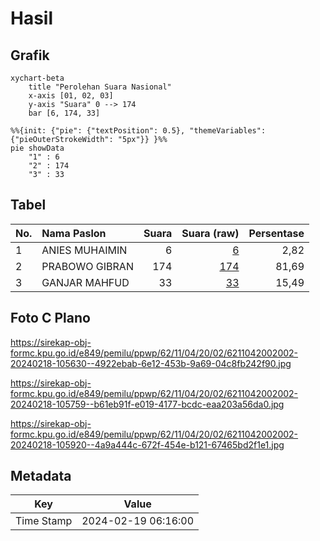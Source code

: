 # Hasil

## Grafik

```mermaid
xychart-beta
    title "Perolehan Suara Nasional"
    x-axis [01, 02, 03]
    y-axis "Suara" 0 --> 174
    bar [6, 174, 33]
```

```mermaid
%%{init: {"pie": {"textPosition": 0.5}, "themeVariables": {"pieOuterStrokeWidth": "5px"}} }%%
pie showData
    "1" : 6
    "2" : 174
    "3" : 33
```

## Tabel

| No. | Nama Paslon    | Suara | Suara (raw) | Persentase |
|:--- |:-------------- | -----:| -----------:| ----------:|
| 1   | ANIES MUHAIMIN | 6     | [6][p-1]    | 2,82       |
| 2   | PRABOWO GIBRAN | 174   | [174][p-2]  | 81,69      |
| 3   | GANJAR MAHFUD  | 33    | [33][p-3]   | 15,49      |


[p-1]: https://github.com/gigit-pemilu/pemilu-2024/blob/main/pilpres/hitung-suara/sub/62-kalimantan-tengah/sub/11-pulang-pisau/sub/04-banama-tingang/sub/2002-manen-kaleka/sub/002-tps/sub/paslon-1.txt
[p-2]: https://github.com/gigit-pemilu/pemilu-2024/blob/main/pilpres/hitung-suara/sub/62-kalimantan-tengah/sub/11-pulang-pisau/sub/04-banama-tingang/sub/2002-manen-kaleka/sub/002-tps/sub/paslon-2.txt
[p-3]: https://github.com/gigit-pemilu/pemilu-2024/blob/main/pilpres/hitung-suara/sub/62-kalimantan-tengah/sub/11-pulang-pisau/sub/04-banama-tingang/sub/2002-manen-kaleka/sub/002-tps/sub/paslon-3.txt

## Foto C Plano

https://sirekap-obj-formc.kpu.go.id/e849/pemilu/ppwp/62/11/04/20/02/6211042002002-20240218-105630--4922ebab-6e12-453b-9a69-04c8fb242f90.jpg

https://sirekap-obj-formc.kpu.go.id/e849/pemilu/ppwp/62/11/04/20/02/6211042002002-20240218-105759--b61eb91f-e019-4177-bcdc-eaa203a56da0.jpg

https://sirekap-obj-formc.kpu.go.id/e849/pemilu/ppwp/62/11/04/20/02/6211042002002-20240218-105920--4a9a444c-672f-454e-b121-67465bd2f1e1.jpg


## Metadata

| Key        | Value               |
| ---------- | ------------------- |
| Time Stamp | 2024-02-19 06:16:00 |



